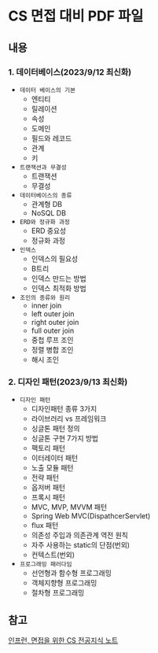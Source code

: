 # CS 면접 대비 PDF 파일

## 내용

### 1. 데이터베이스(2023/9/12 최신화)
- `데이터 베이스의 기본`
  - 엔티티
  - 릴레이션
  - 속성
  - 도메인
  - 필드와 레코드
  - 관계
  - 키
- `트랜잭션과 무결성`
  - 트랜잭션
  - 무결성
- `데이터베이스의 종류`
  - 관계형 DB
  - NoSQL DB
- `ERD와 정규화 과정`
  - ERD 중요성
  - 정규화 과정
- `인덱스`
  - 인덱스의 필요성
  - B트리
  - 인덱스 만드는 방법
  - 인덱스 최적화 방법
- `조인의 종류와 원리`
  - inner join
  - left outer join
  - right outer join
  - full outer join
  - 중첩 루프 조인
  - 정렬 병합 조인
  - 해시 조인

### 2. 디자인 패턴(2023/9/13 최신화)
- `디자인 패턴`
  - 디자인패턴 종류 3가지
  - 라이브러리 vs 프레임워크
  - 싱글톤 패턴 정의
  - 싱글톤 구현 7가지 방법
  - 팩토리 패턴
  - 이터레이터 패턴
  - 노출 모듈 패턴
  - 전략 패턴
  - 옵저버 패턴
  - 프록시 패턴
  - MVC, MVP, MVVM 패턴
  - Spring Web MVC(DispathcerServlet)
  - flux 패턴
  - 의존성 주입과 의존관계 역전 원칙
  - 자주 사용하는 static의 단점(번외)
  - 컨텍스트(번외)
- `프로그래밍 패러다임`
  - 선언형과 함수형 프로그래밍
  - 객체지향형 프로그래밍
  - 절차형 프로그래밍

## 참고

[인프런, 면접을 위한 CS 전공지식 노트](https://www.inflearn.com/course/%EA%B0%9C%EB%B0%9C%EC%9E%90-%EB%A9%B4%EC%A0%91-cs-%ED%8A%B9%EA%B0%95)
